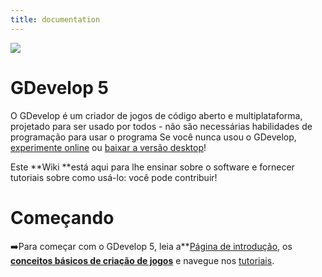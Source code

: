 ```yaml
---
title: documentation
---
```

![](/logocompleteeffecttranparent400x100.png)

# GDevelop 5

O GDevelop é um criador de jogos de código aberto e multiplataforma, projetado para ser usado por todos - não são necessárias habilidades de programação para usar o programa Se você nunca usou o GDevelop, [experimente online](https://editor.gdevelop-app.com) ou [baixar a versão desktop](http://gdevelop-app.com/baixar)!

Este **Wiki **está aqui para lhe ensinar sobre o software e fornecer tutoriais sobre como usá-lo: você pode contribuir!

# Começando

➡️Para começar com o GDevelop 5, leia a**[Página de introdução](/gdevelop5/getting_started), os **[conceitos básicos de criação de jogos](/gdevelop5/tutorials/basic-game-making-concepts)** e navegue nos [tutoriais](/gdevelop5/tutorials).
